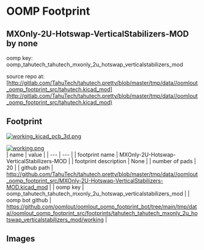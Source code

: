 # OOMP Footprint  
## MXOnly-2U-Hotswap-VerticalStabilizers-MOD  by none  
  
oomp key: oomp_tahutech_tahutech_mxonly_2u_hotswap_verticalstabilizers_mod  
  
source repo at: [http://gitlab.com/TahuTech/tahutech.pretty/blob/master/tmp/data//oomlout_oomp_footprint_src/tahutech.kicad_mod](http://gitlab.com/TahuTech/tahutech.pretty/blob/master/tmp/data//oomlout_oomp_footprint_src/tahutech.kicad_mod)  
## Footprint  
  
[![working_kicad_pcb_3d.png](working_kicad_pcb_3d_600.png)](working_kicad_pcb_3d.png)  
  
[![working.png](working_600.png)](working.png)  
| name | value | 
| --- | --- | 
| footprint name | MXOnly-2U-Hotswap-VerticalStabilizers-MOD | 
| footprint description | None | 
| number of pads | 20 | 
| github path | http://github.com/TahuTech/tahutech.pretty/blob/master/tmp/data//oomlout_oomp_footprint_src/MXOnly-2U-Hotswap-VerticalStabilizers-MOD.kicad_mod | 
| oomp key | oomp_tahutech_tahutech_mxonly_2u_hotswap_verticalstabilizers_mod | 
| oomp bot github | https://github.com/oomlout/oomlout_oomp_footprint_bot/tree/main/tmp/data//oomlout_oomp_footprint_src/footprints/tahutech_tahutech_mxonly_2u_hotswap_verticalstabilizers_mod/working | 
## Images  
